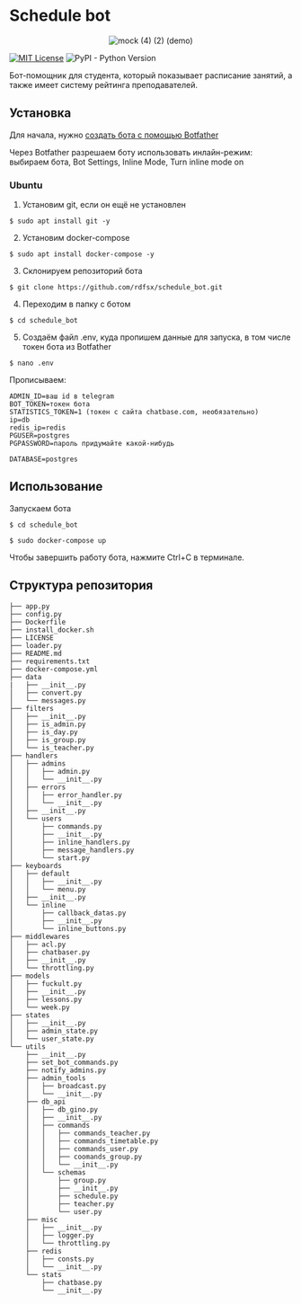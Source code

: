 # Schedule bot

<p align="center">
  <img src="https://user-images.githubusercontent.com/72616425/103445702-d653a000-4c88-11eb-8f22-67ef3ed9e0eb.gif" alt="mock (4) (2) (demo)"/>
</p>

[![MIT License](https://img.shields.io/pypi/l/aiogram.svg?style=flat-square)](https://opensource.org/licenses/MIT)
![PyPI - Python Version](https://img.shields.io/pypi/pyversions/aiogram)


Бот-помощник для студента, который показывает расписание занятий, а также имеет систему рейтинга преподавателей.

## Установка

Для начала, нужно [создать бота с помощью Botfather](https://core.telegram.org/bots#3-how-do-i-create-a-bot)

Через Botfather разрешаем боту использовать инлайн-режим: выбираем бота, Bot Settings, Inline Mode, Turn inline mode on

### Ubuntu

1. Установим git, если он ещё не установлен

```console
$ sudo apt install git -y
```

2. Установим docker-compose

```console
$ sudo apt install docker-compose -y
```

3. Склонируем репозиторий бота

```console
$ git clone https://github.com/rdfsx/schedule_bot.git
```

4. Переходим в папку с ботом

```console
$ cd schedule_bot
```

5. Создаём файл .env, куда пропишем данные для запуска, в том числе токен бота из Botfather

```console
$ nano .env
```
Прописываем:
```
ADMIN_ID=ваш id в telegram
BOT_TOKEN=токен бота
STATISTICS_TOKEN=1 (токен с сайта chatbase.com, необязательно)
ip=db
redis_ip=redis
PGUSER=postgres
PGPASSWORD=пароль придумайте какой-нибудь

DATABASE=postgres
```

## Использование

Запускаем бота

```console
$ cd schedule_bot

$ sudo docker-compose up
```

Чтобы завершить работу бота, нажмите Ctrl+C в терминале.

## Структура репозитория 
```
├── app.py
├── config.py
├── Dockerfile
├── install_docker.sh
├── LICENSE
├── loader.py
├── README.md
├── requirements.txt
├── docker-compose.yml
├── data
|   ├── __init__.py
│   ├── convert.py
│   └── messages.py
├── filters
│   ├── __init__.py
│   ├── is_admin.py
│   ├── is_day.py
│   ├── is_group.py
│   └── is_teacher.py
├── handlers
│   ├── admins
│   │   ├── admin.py
│   │   └── __init__.py
│   ├── errors
│   │   ├── error_handler.py
│   │   └── __init__.py
│   ├── __init__.py
│   └── users
│       ├── commands.py
│       ├── __init__.py
│       ├── inline_handlers.py
│       ├── message_handlers.py
│       └── start.py
├── keyboards
│   ├── default
│   │   ├── __init__.py
│   │   └── menu.py
│   ├── __init__.py
│   └── inline
│       ├── callback_datas.py
│       ├── __init__.py
│       └── inline_buttons.py
├── middlewares
│   ├── acl.py
│   ├── chatbaser.py
│   ├── __init__.py
│   └── throttling.py
├── models
│   ├── fuckult.py
│   ├── __init__.py
│   ├── lessons.py
│   └── week.py
├── states
│   ├── __init__.py
│   ├── admin_state.py
│   └── user_state.py
└── utils
    ├── __init__.py
    ├── set_bot_commands.py
    ├── notify_admins.py
    ├── admin_tools
    │   ├── broadcast.py
    │   └── __init__.py
    ├── db_api
    │   ├── db_gino.py
    │   ├── __init__.py
    │   ├── commands
    │   │   ├── commands_teacher.py
    │   │   ├── commands_timetable.py
    │   │   ├── commands_user.py
    │   │   ├── coomands_group.py
    │   │   └── __init__.py
    │   └── schemas
    │       ├── group.py
    │       ├── __init__.py
    │       ├── schedule.py
    │       ├── teacher.py
    │       └── user.py
    ├── misc
    │   ├── __init__.py
    │   ├── logger.py
    │   └── throttling.py
    ├── redis
    │   ├── consts.py
    │   └── __init__.py
    └── stats
        ├── chatbase.py
        └── __init__.py
```
